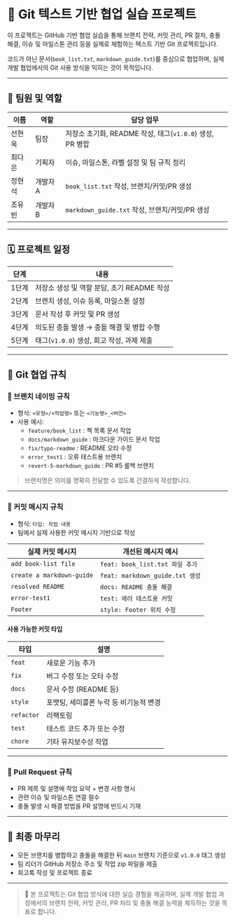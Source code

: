 # 📝 Git 텍스트 기반 협업 실습 프로젝트

이 프로젝트는 GitHub 기반 협업 실습을 통해 브랜치 전략, 커밋 관리, PR 절차, 충돌 해결, 이슈 및 마일스톤 관리 등을 실제로 체험하는 텍스트 기반 Git 프로젝트입니다.

코드가 아닌 문서(`book_list.txt`, `markdown_guide.txt`)를 중심으로 협업하며, 실제 개발 협업에서의 Git 사용 방식을 익히는 것이 목적입니다.

---

## 👥 팀원 및 역할

| 이름     | 역할       | 담당 업무                                               |
|----------|------------|----------------------------------------------------------|
| 선현욱   | 팀장       | 저장소 초기화, README 작성, 태그(`v1.0.0`) 생성, PR 병합 |
| 최다은   | 기획자     | 이슈, 마일스톤, 라벨 설정 및 팀 규칙 정리               |
| 정현석   | 개발자 A   | `book_list.txt` 작성, 브랜치/커밋/PR 생성               |
| 조유빈   | 개발자 B   | `markdown_guide.txt` 작성, 브랜치/커밋/PR 생성          |

---

## 🗓️ 프로젝트 일정

| 단계   | 내용                                           |
|--------|------------------------------------------------|
| 1단계  | 저장소 생성 및 역할 분담, 초기 README 작성     |
| 2단계  | 브랜치 생성, 이슈 등록, 마일스톤 설정         |
| 3단계  | 문서 작성 후 커밋 및 PR 생성                  |
| 4단계  | 의도된 충돌 발생 → 충돌 해결 및 병합 수행     |
| 5단계  | 태그(`v1.0.0`) 생성, 회고 작성, 과제 제출     |

---

## 🌿 Git 협업 규칙

### 🔖 브랜치 네이밍 규칙

- 형식: `<유형>/<작업명>` 또는 `<기능명>_<버전>`
- 사용 예시:
  - `feature/book_list` : 책 목록 문서 작업
  - `docs/markdown_guide` : 마크다운 가이드 문서 작업
  - `fix/typo-readme` : README 오타 수정
  - `error_test1` : 오류 테스트용 브랜치
  - `revert-5-markdown_guide` : PR #5 롤백 브랜치

> 브랜치명은 의미를 명확히 전달할 수 있도록 간결하게 작성합니다.

---

### 💬 커밋 메시지 규칙

- 형식: `타입: 작업 내용`
- 팀에서 실제 사용한 커밋 메시지 기반으로 작성

| 실제 커밋 메시지           | 개선된 메시지 예시                     |
|----------------------------|----------------------------------------|
| `add book-list file`       | `feat: book_list.txt 파일 추가`        |
| `create a markdown-guide`  | `feat: markdown_guide.txt 생성`        |
| `resolved README`          | `docs: README 충돌 해결`               |
| `error-test1`              | `test: 에러 테스트용 커밋`             |
| `Footer`                   | `style: Footer 위치 수정`              |

#### 사용 가능한 커밋 타입

| 타입       | 설명                              |
|------------|-----------------------------------|
| `feat`     | 새로운 기능 추가                  |
| `fix`      | 버그 수정 또는 오타 수정          |
| `docs`     | 문서 수정 (README 등)             |
| `style`    | 포맷팅, 세미콜론 누락 등 비기능적 변경 |
| `refactor` | 리팩토링                          |
| `test`     | 테스트 코드 추가 또는 수정        |
| `chore`    | 기타 유지보수성 작업              |

---

### 🔁 Pull Request 규칙

- PR 제목 및 설명에 작업 요약 + 변경 사항 명시
- 관련 이슈 및 마일스톤 연결 필수
- 충돌 발생 시 해결 방법을 PR 설명에 반드시 기재

---

## 🏁 최종 마무리

- 모든 브랜치를 병합하고 충돌을 해결한 뒤 `main` 브랜치 기준으로 `v1.0.0` 태그 생성
- 팀 리더가 GitHub 저장소 주소 및 작업 zip 파일을 제출
- 회고록 작성 및 프로젝트 종료

---

> 📌 본 프로젝트는 Git 협업 방식에 대한 실습 경험을 제공하며, 실제 개발 협업 과정에서의 브랜치 전략, 커밋 관리, PR 처리 및 충돌 해결 능력을 체득하는 것을 목표로 합니다.


